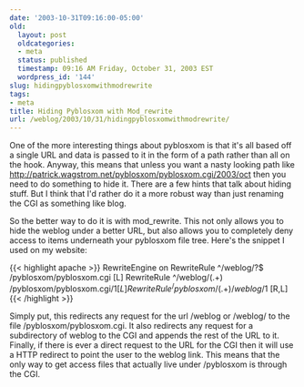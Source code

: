 ```yaml
---
date: '2003-10-31T09:16:00-05:00'
old:
  layout: post
  oldcategories:
  - meta
  status: published
  timestamp: 09:16 AM Friday, October 31, 2003 EST
  wordpress_id: '144'
slug: hidingpyblosxomwithmodrewrite
tags:
- meta
title: Hiding Pyblosxom with Mod_rewrite
url: /weblog/2003/10/31/hidingpyblosxomwithmodrewrite/
---
```


One of the more interesting things about pyblosxom is that it's all based off a
single URL and data is passed to it in the form of a path rather than all on
the hook.  Anyway, this means that unless you want a nasty looking path like
http://patrick.wagstrom.net/pyblosxom/pyblosxom.cgi/2003/oct then you need to
do something to hide it.  There are a few hints that talk about hiding stuff.
But I think that I'd rather do it a more robust way than just renaming the CGI
as something like blog.

So the better way to do it is with mod_rewrite.  This not only allows you to
hide the weblog under a better URL, but also allows you to completely deny
access to items underneath your pyblosxom file tree.  Here's the snippet I used
on my website:

{{< highlight apache >}}
<IfModule mod_rewrite.c>
    RewriteEngine on
    RewriteRule ^/weblog/?$ /pyblosxom/pyblosxom.cgi [L]
    RewriteRule ^/weblog/(.+) /pyblosxom/pyblosxom.cgi/$1 [L]
    RewriteRule ^/pyblosxom/(.+) /weblog/$1 [R,L]
</IfModule>
{{< /highlight >}}

Simply put, this redirects any request for the url <span class="filename">/weblog</span> or <span class="filename">/weblog/</span> to the
file <span class="filename">/pyblosxom/pyblosxom.cgi</span>.  It also redirects any request for a
subdirectory of weblog to the CGI and appends the rest of the URL to it.
Finally, if there is ever a direct request to the URL for the CGI then it will
use a HTTP redirect to point the user to the weblog link.  This means that the
only way to get access files that actually live under <span class="filename">/pyblosxom</span> is through the
CGI.

